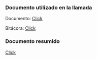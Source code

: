 ### Documento utilizado en la llamada

Documento:
[Click](https://onedrive.live.com/view.aspx?resid=F6F42F5F998CBBED!354&ithint=file%2cdocx&authkey=!ALWIg7TLUEoHD54)

Bitácora:
[Click](https://github.com/AldebaranLP/RepoCode-Pain_PE/blob/master/Materiales/Bit%C3%A1cora.xlsx)

### Documento resumido

[Click](https://onedrive.live.com/view.aspx?resid=A7D60A9870ED6D0D!11299&ithint=file%2cdocx&authkey=!AIQVxN6WddnkAaU)
